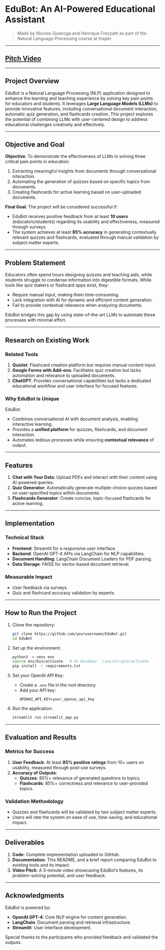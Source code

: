 # EduBot: An AI-Powered Educational Assistant

> Made by Nicolas Queiroga and Henrique Frezzatti as part of the Natural Language Processing course at Insper.
---
## [Pitch Video](https://youtu.be/mMhsmGD8smk)
---
## Project Overview

EduBot is a Natural Language Processing (NLP) application designed to enhance the learning and teaching experience by solving key pain points for educators and students. It leverages **Large Language Models (LLMs)** to provide innovative features, including conversational document interaction, automatic quiz generation, and flashcards creation. This project explores the potential of combining LLMs with user-centered design to address educational challenges creatively and effectively.

---

## Objective and Goal

**Objective**: To demonstrate the effectiveness of LLMs in solving three critical pain points in education:
1. Extracting meaningful insights from documents through conversational interaction.
2. Automating the generation of quizzes based on specific topics from documents.
3. Creating flashcards for active learning based on user-uploaded documents.

**Final Goal**: The project will be considered successful if:
- EduBot receives positive feedback from at least **10 users** (educators/students) regarding its usability and effectiveness, measured through surveys.
- The system achieves at least **85% accuracy** in generating contextually relevant quizzes and flashcards, evaluated through manual validation by subject matter experts.

---

## Problem Statement

Educators often spend hours designing quizzes and teaching aids, while students struggle to condense information into digestible formats. While tools like quiz makers or flashcard apps exist, they:
- Require manual input, making them time-consuming.
- Lack integration with AI for dynamic and efficient content generation.
- Fail to provide contextual relevance when analyzing documents.

EduBot bridges this gap by using state-of-the-art LLMs to automate these processes with minimal effort.

---

## Research on Existing Work

### Related Tools
1. **Quizlet**: Flashcard creation platform but requires manual content input.
2. **Google Forms with Add-ons**: Facilitates quiz creation but lacks automation and relevance to uploaded documents.
3. **ChatGPT**: Provides conversational capabilities but lacks a dedicated educational workflow and user interface for focused features.

### Why EduBot is Unique
EduBot:
- Combines conversational AI with document analysis, enabling interactive learning.
- Provides a **unified platform** for quizzes, flashcards, and document interaction.
- Automates tedious processes while ensuring **contextual relevance** of output.

---

## Features

1. **Chat with Your Data**: Upload PDFs and interact with their content using AI-powered queries.
2. **Quiz Generator**: Automatically generate multiple-choice quizzes based on user-specified topics within documents.
3. **Flashcards Generator**: Create concise, topic-focused flashcards for active learning.

---

## Implementation

### Technical Stack
- **Frontend**: Streamlit for a responsive user interface.
- **Backend**: OpenAI GPT-4 APIs via LangChain for NLP capabilities.
- **Document Handling**: LangChain Document Loaders for PDF parsing.
- **Data Storage**: FAISS for vector-based document retrieval.

### Measurable Impact
- User feedback via surveys.
- Quiz and flashcard accuracy validation by experts.

---

## How to Run the Project

1. Clone the repository:
   ```bash
   git clone https://github.com/yourusername/EduBot.git
   cd EduBot
   ```

2. Set up the environment:
   ```bash
   python3 -m venv env
   source env/bin/activate   # On Windows: .\env\Scripts\activate
   pip install -r requirements.txt
   ```

3. Set your OpenAI API Key:
   - Create a `.env` file in the root directory.
   - Add your API key:
     ```
     OPENAI_API_KEY=your_openai_api_key
     ```

4. Run the application:
   ```bash
   streamlit run streamlit_app.py
   ```

---

## Evaluation and Results

### Metrics for Success
1. **User Feedback**: At least **85% positive ratings** from 10+ users on usability, measured through post-use surveys.
2. **Accuracy of Outputs**:
   - **Quizzes**: 85%+ relevance of generated questions to topics.
   - **Flashcards**: 85%+ correctness and relevance to user-provided topics.

### Validation Methodology
- Quizzes and flashcards will be validated by two subject matter experts.
- Users will rate the system on ease of use, time-saving, and educational impact.

---

## Deliverables

1. **Code**: Complete implementation uploaded to GitHub.
2. **Documentation**: This README, and a brief report comparing EduBot to existing tools and its impact.
3. **Video Pitch**: A 3-minute video showcasing EduBot’s features, its problem-solving potential, and user feedback.

---

## Acknowledgments

EduBot is powered by:
- **OpenAI GPT-4**: Core NLP engine for content generation.
- **LangChain**: Document parsing and retrieval infrastructure.
- **Streamlit**: User interface development.

Special thanks to the participants who provided feedback and validated the outputs.
